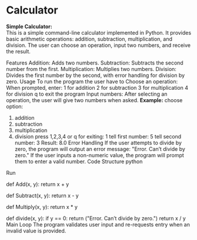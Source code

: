 # Calculator
**Simple Calculator:**
<br>
This is a simple command-line calculator implemented in Python. It provides basic arithmetic operations: addition, subtraction, multiplication, and division. The user can choose an operation, input two numbers, and receive the result.

Features
Addition: Adds two numbers.
Subtraction: Subtracts the second number from the first.
Multiplication: Multiplies two numbers.
Division: Divides the first number by the second, with error handling for division by zero.
Usage
To run the program the user have to Choose an operation: When prompted, enter:
1 for addition
2 for subtraction
3 for multiplication
4 for division
q to exit the program
Input numbers: After selecting an operation, the user will give two numbers when asked.
**Example:**
choose option:
1. addition
2. subtraction
3. multiplication
4. division
press 1,2,3,4 or q for exiting: 1
tell first number: 5
tell second number: 3
Result: 8.0
Error Handling
If the user attempts to divide by zero, the program will output an error message: "Error. Can’t divide by zero."
If the user inputs a non-numeric value, the program will prompt them to enter a valid number.
Code Structure
python

Run

def Add(x, y):
    return x + y

def Subtract(x, y):
    return x - y

def Multiply(x, y):
    return x * y

def divide(x, y):
    if y == 0:
        return ("Error. Can’t divide by zero.")
    return x / y
Main Loop
The program validates user input and re-requests entry when an invalid value is provided.
